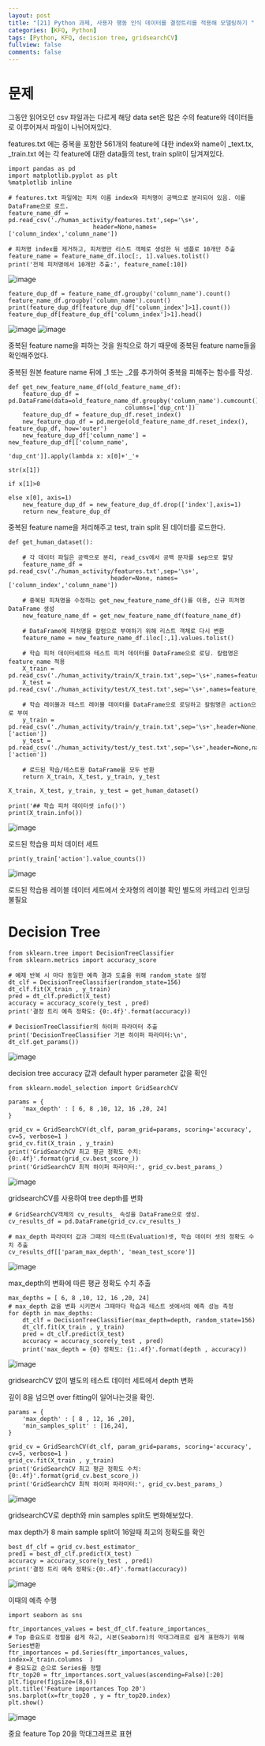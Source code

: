```yaml
---
layout: post
title: "[21] Python 과제, 사용자 행동 인식 데이터를 결정트리를 적용해 모델링하기 "
categories: [KFQ, Python]
tags: [Python, KFQ, decision tree, gridsearchCV]
fullview: false
comments: false
---
```


# 문제

그동안 읽어오던 csv 파일과는 다르게 해당 data set은 많은 수의 feature와 데이터들로 이루어져서 파일이 나뉘어져있다.

​features.txt 에는 중복을 포함한 561개의 feature에 대한 index와 name이
_text.tx, _train.txt 에는 각 feature에 대한 data들의 test, train split이 담겨져있다.

```
import pandas as pd
import matplotlib.pyplot as plt
%matplotlib inline

# features.txt 파일에는 피처 이름 index와 피처명이 공백으로 분리되어 있음. 이를 DataFrame으로 로드.
feature_name_df = pd.read_csv('./human_activity/features.txt',sep='\s+',
                        header=None,names=['column_index','column_name'])

# 피처명 index를 제거하고, 피처명만 리스트 객체로 생성한 뒤 샘플로 10개만 추출
feature_name = feature_name_df.iloc[:, 1].values.tolist()
print('전체 피처명에서 10개만 추출:', feature_name[:10])
```
![image](https://user-images.githubusercontent.com/84369912/126767492-c04d488e-e2a8-4844-bf71-23afefa70a85.png)

```
feature_dup_df = feature_name_df.groupby('column_name').count()
feature_name_df.groupby('column_name').count()
print(feature_dup_df[feature_dup_df['column_index']>1].count())
feature_dup_df[feature_dup_df['column_index']>1].head()
```
![image](https://user-images.githubusercontent.com/84369912/126767570-c87988f7-999b-4dad-9da7-ebe30a0aea20.png)
![image](https://user-images.githubusercontent.com/84369912/126767591-4396e768-3f70-462f-abc1-cd6cdba34a5d.png)

중복된 feature name을 피하는 것을 원칙으로 하기 때문에 중복된 feature name들을 확인해주었다.

중복된 원본 feature name 뒤에 _1 또는 _2를 추가하여 중복을 피해주는 함수를 작성.

```
def get_new_feature_name_df(old_feature_name_df):
    feature_dup_df = pd.DataFrame(data=old_feature_name_df.groupby('column_name').cumcount(),
                                 columns=['dup_cnt'])
    feature_dup_df = feature_dup_df.reset_index()
    new_feature_dup_df = pd.merge(old_feature_name_df.reset_index(), feature_dup_df, how='outer')
    new_feature_dup_df['column_name'] = new_feature_dup_df[['column_name',
                                                            'dup_cnt']].apply(lambda x: x[0]+'_'+
                                                                             str(x[1])
                                                                             if x[1]>0
                                                                             else x[0], axis=1)
    new_feature_dup_df = new_feature_dup_df.drop(['index'],axis=1)
    return new_feature_dup_df
```
중복된 feature name을 처리해주고 test, train split 된 데이터를 로드한다.

```
def get_human_dataset():
    
    # 각 데이터 파일은 공백으로 분리, read_csv에서 공백 문자를 sep으로 할당
    feature_name_df = pd.read_csv('./human_activity/features.txt',sep='\s+',
                             header=None, names=['column_index','column_name'])
    
    # 중복된 피쳐명을 수정하는 get_new_feature_name_df()를 이용, 신규 피처명 DataFrame 생성
    new_feature_name_df = get_new_feature_name_df(feature_name_df)
    
    # DataFrame에 피처명을 칼럼으로 부여하기 위해 리스트 객체로 다시 변환
    feature_name = new_feature_name_df.iloc[:,1].values.tolist()
    
    # 학습 피처 데이터세트와 테스트 피처 데이터를 DataFrame으로 로딩. 칼럼명은 feature_name 적용
    X_train = pd.read_csv('./human_activity/train/X_train.txt',sep='\s+',names=feature_name)
    X_test = pd.read_csv('./human_activity/test/X_test.txt',sep='\s+',names=feature_name)
    
    # 학습 레이블과 테스트 레이블 데이터를 DataFrame으로 로딩하고 칼럼명은 action으로 부여
    y_train = pd.read_csv('./human_activity/train/y_train.txt',sep='\s+',header=None,names=['action'])
    y_test = pd.read_csv('./human_activity/test/y_test.txt',sep='\s+',header=None,names=['action'])
    
    # 로드된 학습/테스트용 DataFrame을 모두 반환
    return X_train, X_test, y_train, y_test

X_train, X_test, y_train, y_test = get_human_dataset()
```

```
print('## 학습 피처 데이터셋 info()')
print(X_train.info())
```
![image](https://user-images.githubusercontent.com/84369912/126767718-7810d623-005d-4873-9a97-d476e450127c.png)

로드된 학습용 피처 데이터 세트

```
print(y_train['action'].value_counts())
```
![image](https://user-images.githubusercontent.com/84369912/126767755-0ca66017-ea1c-4159-b498-c24e33fee585.png)

로드된 학습용 레이블 데이터 세트에서 숫자형의 레이블 확인 별도의 카테고리 인코딩 불필요

# Decision Tree

```
from sklearn.tree import DecisionTreeClassifier
from sklearn.metrics import accuracy_score

# 예제 반복 시 마다 동일한 예측 결과 도출을 위해 random_state 설정
dt_clf = DecisionTreeClassifier(random_state=156)
dt_clf.fit(X_train , y_train)
pred = dt_clf.predict(X_test)
accuracy = accuracy_score(y_test , pred)
print('결정 트리 예측 정확도: {0:.4f}'.format(accuracy))

# DecisionTreeClassifier의 하이퍼 파라미터 추출
print('DecisionTreeClassifier 기본 하이퍼 파라미터:\n', dt_clf.get_params())
```
![image](https://user-images.githubusercontent.com/84369912/126767838-0588b0c2-5152-48ba-98aa-ad88ed9b0521.png)

decision tree accuracy 값과 default hyper parameter 값을 확인

```
from sklearn.model_selection import GridSearchCV

params = {
    'max_depth' : [ 6, 8 ,10, 12, 16 ,20, 24]
}

grid_cv = GridSearchCV(dt_clf, param_grid=params, scoring='accuracy', cv=5, verbose=1 )
grid_cv.fit(X_train , y_train)
print('GridSearchCV 최고 평균 정확도 수치:{0:.4f}'.format(grid_cv.best_score_))
print('GridSearchCV 최적 하이퍼 파라미터:', grid_cv.best_params_)
```
![image](https://user-images.githubusercontent.com/84369912/126767887-a3c4d8a8-5bbb-4f83-9d10-d09b89cc7042.png)

gridsearchCV를 사용하여 tree depth를 변화

```
# GridSearchCV객체의 cv_results_ 속성을 DataFrame으로 생성. 
cv_results_df = pd.DataFrame(grid_cv.cv_results_)

# max_depth 파라미터 값과 그때의 테스트(Evaluation)셋, 학습 데이터 셋의 정확도 수치 추출
cv_results_df[['param_max_depth', 'mean_test_score']]
```
![image](https://user-images.githubusercontent.com/84369912/126767928-59fc3521-157b-425e-86fb-5b680b2f0b76.png)

max_depth의 변화에 따른 평균 정확도 수치 추출

```
max_depths = [ 6, 8 ,10, 12, 16 ,20, 24]
# max_depth 값을 변화 시키면서 그때마다 학습과 테스트 셋에서의 예측 성능 측정
for depth in max_depths:
    dt_clf = DecisionTreeClassifier(max_depth=depth, random_state=156)
    dt_clf.fit(X_train , y_train)
    pred = dt_clf.predict(X_test)
    accuracy = accuracy_score(y_test , pred)
    print('max_depth = {0} 정확도: {1:.4f}'.format(depth , accuracy))
```
![image](https://user-images.githubusercontent.com/84369912/126767975-fc5ce7d0-2838-49d7-8617-18cdb7fa8462.png)

gridsearchCV 없이 별도의 테스트 데이터 세트에서 depth 변화

깊이 8을 넘으면 over fitting이 일어나는것을 확인.

```
params = {
    'max_depth' : [ 8 , 12, 16 ,20], 
    'min_samples_split' : [16,24],
}

grid_cv = GridSearchCV(dt_clf, param_grid=params, scoring='accuracy', cv=5, verbose=1 )
grid_cv.fit(X_train , y_train)
print('GridSearchCV 최고 평균 정확도 수치: {0:.4f}'.format(grid_cv.best_score_))
print('GridSearchCV 최적 하이퍼 파라미터:', grid_cv.best_params_)
```
![image](https://user-images.githubusercontent.com/84369912/126768011-7d983335-519a-4a10-b6cd-c8860b931aeb.png)

gridsearchCV로 depth와 min samples split도 변화해보았다.

max depth가 8 main sample split이 16일때 최고의 정확도를 확인

```
best_df_clf = grid_cv.best_estimator_
pred1 = best_df_clf.predict(X_test)
accuracy = accuracy_score(y_test , pred1)
print('결정 트리 예측 정확도:{0:.4f}'.format(accuracy))
```
![image](https://user-images.githubusercontent.com/84369912/126768077-8f4fd3f9-4e5f-4267-a33b-09ed9eb84d28.png)

이때의 예측 수행

```
import seaborn as sns

ftr_importances_values = best_df_clf.feature_importances_
# Top 중요도로 정렬을 쉽게 하고, 시본(Seaborn)의 막대그래프로 쉽게 표현하기 위해 Series변환
ftr_importances = pd.Series(ftr_importances_values, index=X_train.columns  )
# 중요도값 순으로 Series를 정렬
ftr_top20 = ftr_importances.sort_values(ascending=False)[:20]
plt.figure(figsize=(8,6))
plt.title('Feature importances Top 20')
sns.barplot(x=ftr_top20 , y = ftr_top20.index)
plt.show()
```
![image](https://user-images.githubusercontent.com/84369912/126768105-0e74654c-4a07-420c-a6fe-f566de2cafbb.png)

중요 feature Top 20을 막대그래프로 표현